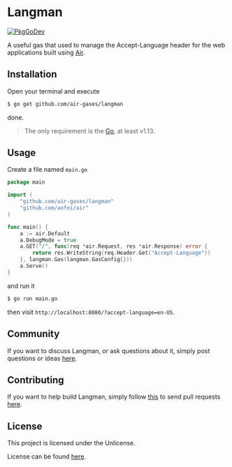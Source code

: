 # Langman

[![PkgGoDev](https://pkg.go.dev/badge/github.com/air-gases/langman)](https://pkg.go.dev/github.com/air-gases/langman)

A useful gas that used to manage the Accept-Language header for the web
applications built using [Air](https://github.com/aofei/air).

## Installation

Open your terminal and execute

```bash
$ go get github.com/air-gases/langman
```

done.

> The only requirement is the [Go](https://golang.org), at least v1.13.

## Usage

Create a file named `main.go`

```go
package main

import (
	"github.com/air-gases/langman"
	"github.com/aofei/air"
)

func main() {
	a := air.Default
	a.DebugMode = true
	a.GET("/", func(req *air.Request, res *air.Response) error {
		return res.WriteString(req.Header.Get("Accept-Language"))
	}, langman.Gas(langman.GasConfig{}))
	a.Serve()
}
```

and run it

```bash
$ go run main.go
```

then visit `http://localhost:8080/?accept-language=en-US`.

## Community

If you want to discuss Langman, or ask questions about it, simply post questions
or ideas [here](https://github.com/air-gases/langman/issues).

## Contributing

If you want to help build Langman, simply follow
[this](https://github.com/air-gases/langman/wiki/Contributing) to send pull
requests [here](https://github.com/air-gases/langman/pulls).

## License

This project is licensed under the Unlicense.

License can be found [here](LICENSE).
